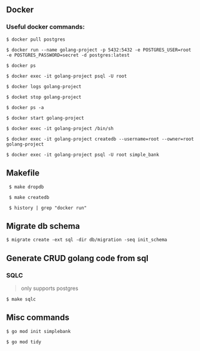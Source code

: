 ## Docker

### Useful docker commands:

```
$ docker pull postgres

$ docker run --name golang-project -p 5432:5432 -e POSTGRES_USER=root -e POSTGRES_PASSWORD=secret -d postgres:latest

$ docker ps

$ docker exec -it golang-project psql -U root

$ docker logs golang-project

$ docket stop golang-project

$ docker ps -a

$ docker start golang-project

$ docker exec -it golang-project /bin/sh

$ docker exec -it golang-project createdb --username=root --owner=root golang-project

$ docker exec -it golang-project psql -U root simple_bank
```

## Makefile

` $ make dropdb`

` $ make createdb`

` $ history | grep "docker run"`


## Migrate db schema

```
$ migrate create -ext sql -dir db/migration -seq init_schema
```

## Generate CRUD golang code from sql

### SQLC
> only supports postgres
 
 `$ make sqlc`

 ## Misc commands

 `$ go mod init simplebank`

 `$ go mod tidy`
